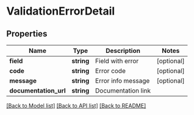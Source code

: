 # ValidationErrorDetail

## Properties
Name | Type | Description | Notes
------------ | ------------- | ------------- | -------------
**field** | **string** | Field with error | [optional] 
**code** | **string** | Error code | [optional] 
**message** | **string** | Error info message | [optional] 
**documentation_url** | **string** | Documentation link | 

[[Back to Model list]](../README.md#documentation-for-models) [[Back to API list]](../README.md#documentation-for-api-endpoints) [[Back to README]](../README.md)


